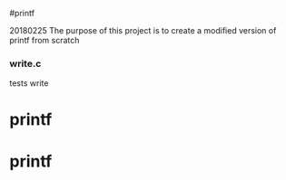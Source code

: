 #printf

20180225
The purpose of this project is to create a modified version of printf from scratch

### write.c
tests write

# printf
# printf
